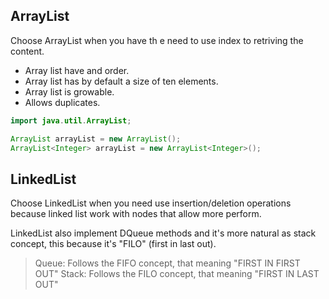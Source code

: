 

## ArrayList
Choose ArrayList when you have th e need to use index to retriving the 
content.

* Array list have and order.
* Array list has by default a size of ten elements.
* Array list is growable.
* Allows duplicates.

```java
import java.util.ArrayList;

ArrayList arrayList = new ArrayList();
ArrayList<Integer> arrayList = new ArrayList<Integer>();
```

## LinkedList
Choose LinkedList when you need use insertion/deletion operations because
linked list work with nodes that allow more perform.

LinkedList also implement DQueue methods and it's more natural as stack concept,
this because it's "FILO" (first in last out).

> Queue: Follows the FIFO concept, that meaning "FIRST IN FIRST OUT"
> Stack: Follows the FILO concept, that meaning "FIRST IN LAST OUT"

